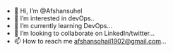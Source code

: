 - 👋 Hi, I’m @Afshansuhel
- 👀 I’m interested in devOps..
- 🌱 I’m currently learning DevOps...
- 💞️ I’m looking to collaborate on LinkedIn/twitter...
- 📫 How to reach me afshansohail1902@gmail.com...

<!---
Afshansuhel/Afshansuhel is a ✨ special ✨ repository because its `README.md` (this file) appears on your GitHub profile.
You can click the Preview link to take a look at your changes.
--->
